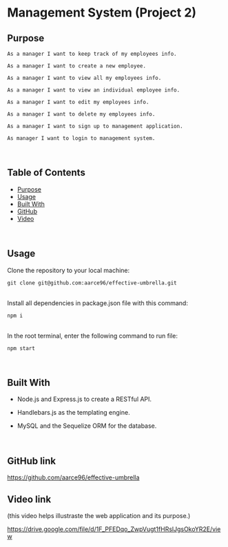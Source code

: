 # Management System (Project 2)

## Purpose

```
As a manager I want to keep track of my employees info.

As a manager I want to create a new employee.

As a manager I want to view all my employees info.

As a manager I want to view an individual employee info.

As a manager I want to edit my employees info.

As a manager I want to delete my employees info.

As a manager I want to sign up to management application.

As manager I want to login to management system.
```
<br>

## Table of Contents 

- [Purpose](#purpose)
- [Usage](#usage)
- [Built With](#built-with)
- [GitHub](#github-link)
- [Video](#video-link)

<br>

## Usage

Clone the repository to your local machine:

```
git clone git@github.com:aarce96/effective-umbrella.git
```
<br>
Install all dependencies in package.json file with this command:

```
npm i
```
<br>
In the root terminal, enter the following command to run file:

```
npm start
```
<br>

## Built With

* Node.js and Express.js to create a RESTful API.

* Handlebars.js as the templating engine.

* MySQL and the Sequelize ORM for the database.
<br>

## GitHub link

https://github.com/aarce96/effective-umbrella
<br>

## Video link

(this video helps illustraste the web application and its purpose.)

https://drive.google.com/file/d/1F_PFEDqo_ZwpVugt1fHRslJgsOkoYR2E/view
